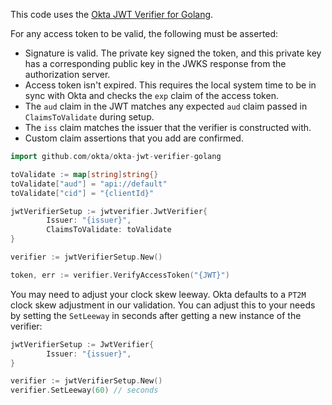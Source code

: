 This code uses the [Okta JWT Verifier for Golang](https://github.com/okta/okta-jwt-verifier-golang).

For any access token to be valid, the following must be asserted:

- Signature is valid. The private key signed the token, and this private key has a corresponding public key in the JWKS response from the authorization server.
- Access token isn't expired. This requires the local system time to be in sync with Okta and checks the `exp` claim of the access token.
- The `aud` claim in the JWT matches any expected `aud` claim passed in `ClaimsToValidate` during setup.
- The `iss` claim matches the issuer that the verifier is constructed with.
- Custom claim assertions that you add are confirmed.

```go
import github.com/okta/okta-jwt-verifier-golang

toValidate := map[string]string{}
toValidate["aud"] = "api://default"
toValidate["cid"] = "{clientId}"

jwtVerifierSetup := jwtverifier.JwtVerifier{
        Issuer: "{issuer}",
        ClaimsToValidate: toValidate
}

verifier := jwtVerifierSetup.New()

token, err := verifier.VerifyAccessToken("{JWT}")
```

You may need to adjust your clock skew leeway. Okta defaults to a `PT2M` clock skew adjustment in our validation. You can adjust this to your needs by setting the `SetLeeway` in seconds after getting a new instance of the verifier:

```go
jwtVerifierSetup := JwtVerifier{
        Issuer: "{issuer}",
}

verifier := jwtVerifierSetup.New()
verifier.SetLeeway(60) // seconds
```
